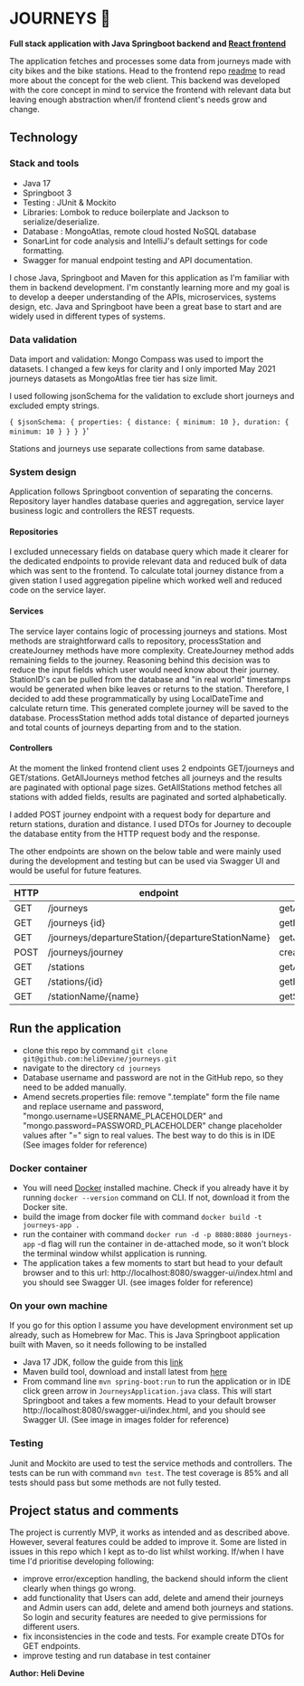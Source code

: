# JOURNEYS 🚴

**Full stack application with Java Springboot backend and [React frontend](https://github.com/heliDevine/journeys-frontend)**

The application fetches and processes some data from journeys made with city bikes and the bike stations. 
Head to the frontend repo [readme](https://github.com/heliDevine/journeys-frontend/blob/main/README.md) to read more about the concept for the web client.
This backend was developed with the core concept in mind to service the frontend with relevant data but leaving enough 
abstraction when/if frontend client's needs grow and change. 

## Technology 

### Stack and tools
- Java 17
- Springboot 3
- Testing : JUnit & Mockito
- Libraries: Lombok to reduce boilerplate and Jackson to serialize/deserialize.
- Database : MongoAtlas, remote cloud hosted NoSQL database
- SonarLint for code analysis and IntelliJ's default settings for code formatting.
- Swagger for manual endpoint testing and API documentation.

I chose Java, Springboot and Maven for this application as I'm familiar with them in backend development. 
I'm constantly learning more and my goal is to develop a deeper understanding of the APIs, microservices, systems design, etc. 
Java and Springboot have been a great base to start and are widely used in different types of systems. 

### Data validation

Data import and validation: Mongo Compass was used to import the datasets. I changed a few keys for clarity and 
I only imported May 2021 journeys datasets as MongoAtlas free tier has size limit. 

I used following jsonSchema for the validation to exclude short journeys and excluded empty strings.

`{ $jsonSchema: { properties: { distance: { minimum: 10 }, duration: { minimum: 10 } } } }`'

Stations and journeys use separate collections from same database.

### System design

Application follows Springboot convention of separating the concerns. Repository layer handles database queries and aggregation,
service layer business logic and controllers the REST requests.

#### Repositories 

I excluded unnecessary fields on database query which made it clearer for the dedicated endpoints to provide relevant data and reduced bulk of
data which was sent to the frontend. To calculate total journey distance from a given station I used aggregation pipeline which worked well and reduced code on the service layer.

#### Services

The service layer contains logic of processing journeys and stations. Most methods are straightforward calls to repository, 
processStation and createJourney methods have more complexity. CreateJourney method adds remaining fields 
to the journey. Reasoning behind this decision was to reduce the input fields which user would need know about their journey. 
StationID's can be pulled from the database and "in real world" timestamps would be generated when bike leaves or returns to the station.
Therefore, I decided to add these programmatically by using LocalDateTime and calculate return time. 
This generated complete journey will be saved to the database. ProcessStation method adds
total distance of departed journeys and total counts of journeys departing from and to the station.

#### Controllers

At the moment the linked frontend client uses 2 endpoints GET/journeys and GET/stations. GetAllJourneys method fetches 
all journeys and the results are paginated with optional page sizes. GetAllStations method fetches all stations with 
added fields, results are paginated and sorted alphabetically. 

I added POST journey endpoint with a request body for departure and return stations, duration and distance. 
I used  DTOs for Journey to decouple the database entity from the HTTP request body and the response. 

The other endpoints are shown on the below table and were mainly used during the development and testing but can be 
used via Swagger UI and would be useful for future features.

| HTTP | endpoint                                          | method                            | params               |
|------|---------------------------------------------------|-----------------------------------|----------------------|
| GET  | /journeys                                         | getAllJourneys                    | pageNo,pageSize      |
| GET  | /journeys {id}                                    | getById                           | id                   |
| GET  | /journeys/departureStation/{departureStationName} | getJourneysByDepartureStationName | departureStationName |
| POST | /journeys/journey                                 | createJourney                     | journeyRequestDTO    |
| GET  | /stations                                         | getAllStations                    | pageNo,pageSize      |
| GET  | /stations/{id}                                    | getById                           | id                   |
| GET  | /stationName/{name}                               | getStationByName                  | stationName          |


## Run the application

- clone this repo by command `git clone git@github.com:heliDevine/journeys.git` 
- navigate to the directory `cd journeys`
- Database username and password are not in the GitHub repo, so they need to be added manually. 
- Amend secrets.properties file: remove ".template" form the file name and replace username and password, "mongo.username=USERNAME_PLACEHOLDER" and
  "mongo.password=PASSWORD_PLACEHOLDER" change placeholder values after "=" sign to real values. The best way to do this is in IDE (See images folder for reference)

### Docker container
- You will need [Docker](https://docs.docker.com/get-docker/) installed machine. Check if you already have it by running
`docker --version` command on CLI. If not, download it from the Docker site.
- build the image from docker file with command `docker build -t journeys-app .` 
- run the container with command `docker run -d -p 8080:8080 journeys-app` -d flag will run the container in de-attached mode, so it won't block the terminal window whilst application is running. 
- The application takes a few moments to start but head to your default browser and to this url: http://localhost:8080/swagger-ui/index.html and you should see Swagger UI. (see images folder for reference)

### On your own machine

If you go for this option I assume you have development environment set up already, such as Homebrew for Mac.
This is Java Springboot application built with Maven, so it needs following to be installed 
- Java 17 JDK, follow the guide from this 
[link](https://docs.oracle.com/en/java/javase/17/install/overview-jdk-installation.html#GUID-8677A77F-231A-40F7-98B9-1FD0B48C346A)
- Maven build tool, download and install latest from [here](https://maven.apache.org/download.cgi)
- From command line `mvn spring-boot:run` to run the application or in IDE click green arrow in `JourneysApplication.java` class. This will start Springboot and takes a few moments. Head to your default browser
http://localhost:8080/swagger-ui/index.html, and you should see Swagger UI. (See image in images folder for reference)

### Testing

Junit and Mockito are used to test the service methods and controllers. The tests can be run with command `mvn test`.
The test coverage is 85% and all tests should pass but some methods are not fully tested. 

## Project status and comments

The project is currently MVP, it works as intended and as described above. However, several features could be added to improve it. Some are listed
in issues in this repo which I kept as to-do list whilst working. If/when I have time I'd prioritise developing following:
- improve error/exception handling, the backend should inform the client clearly when things go wrong.
- add functionality that Users can add, delete and amend their journeys and Admin users can add, delete and amend both journeys and stations. So login
and security features are needed to give permissions for different users.
- fix inconsistencies in the code and tests. For example create DTOs for GET endpoints. 
- improve testing and run database in test container

**Author: Heli Devine**